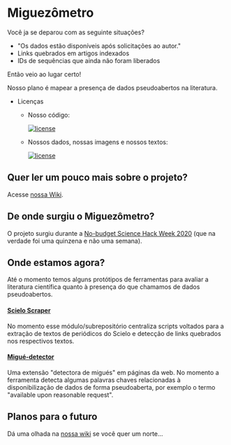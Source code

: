 # Miguezômetro
Você ja se deparou com as seguinte situações?
- "Os dados estão disponíveis após solicitações ao autor."
- Links quebrados em artigos indexados
- IDs de sequências que ainda não foram liberados

Então veio ao lugar certo!

Nosso plano é mapear a presença de dados pseudoabertos na literatura.

* Licenças

  * Nosso código: 

    [![license](https://img.shields.io/badge/license-BSD%202--Clause-green)](https://github.com/gabriellovate/miguezometro/blob/master/LICENSE)

  * Nossos dados, nossas imagens e nossos textos: 

    [![license](https://i.creativecommons.org/l/by/4.0/80x15.png)](http://creativecommons.org/licenses/by/4.0/)

## Quer ler um pouco mais sobre o projeto?
Acesse [nossa Wiki](https://github.com/gabriellovate/miguezometro/wiki).

## De onde surgiu o Miguezômetro?
O projeto surgiu durante a [No-budget Science Hack Week 2020](https://www.reprodutibilidade.bio.br/hack-week-2020) (que na verdade foi uma quinzena e não uma semana).

## Onde estamos agora?
Até o momento temos alguns protótipos de ferramentas para avaliar a literatura científica quanto à presença do que chamamos de dados pseudoabertos.

#### [Scielo Scraper](https://github.com/gabriellovate/miguezometro/tree/master/scielo_scraper)
No momento esse módulo/subrepositório centraliza scripts voltados para a extração de textos de periódicos do Scielo e detecção de links quebrados nos respectivos textos.

#### [Migué-detector](https://github.com/jvfe/migue-detector)
Uma extensão "detectora de migués" em páginas da web. No momento a ferramenta detecta algumas palavras chaves relacionadas à disponibilização de dados de forma pseudoaberta, por exemplo o termo "available upon reasonable request".

## Planos para o futuro
Dá uma olhada na [nossa wiki](https://github.com/No-Budget-Science-Hack-Week-2020/miguezometro/wiki#perspectivas-futuras) se você quer um norte...
